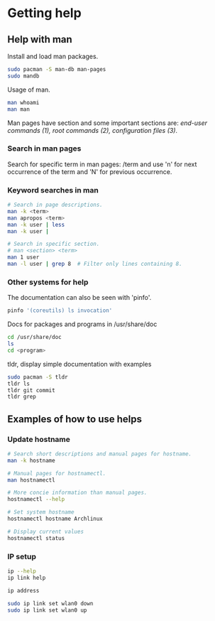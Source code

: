 # Getting help

## Help with man

Install and load man packages.
``` sh
sudo pacman -S man-db man-pages
sudo mandb
```

Usage of man.
``` sh
man whoami
man man
```

Man pages have section and some important sections are: _end-user commands (1), root commands (2), configuration files (3)_.

### Search in man pages
Search for specific term in man pages: /term and use 'n' for next occurrence of the term and 'N' for previous occurrence.

### Keyword searches in man
``` sh
# Search in page descriptions.
man -k <term>
man apropos <term>
man -k user | less
man -k user |

# Search in specific section.
# man <section> <term>
man 1 user
man -l user | grep 8  # Filter only lines containing 8.
```

### Other systems for help
The documentation can also be seen with 'pinfo'.
``` sh
pinfo '(coreutils) ls invocation'
```

Docs for packages and programs in /usr/share/doc
``` sh
cd /usr/share/doc
ls
cd <program>
```

tldr, display simple documentation with examples
``` sh
sudo pacman -S tldr
tldr ls
tldr git commit
tldr grep
```

## Examples of how to use helps

### Update hostname
``` sh
# Search short descriptions and manual pages for hostname.
man -k hostname

# Manual pages for hostnamectl.
man hostnamectl

# More concie information than manual pages.
hostnamectl --help

# Set system hostname
hostnamectl hostname Archlinux

# Display current values
hostnamectl status
```

### IP setup
``` sh
ip --help
ip link help

ip address

sudo ip link set wlan0 down
sudo ip link set wlan0 up
```
